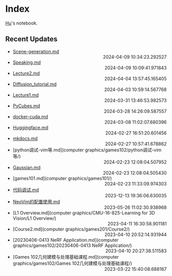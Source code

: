 
# Index

[Hu](https://zhuhu00.top/)'s notebook.

## Recent Updates
- [Scene-generation.md](Scene-generation/) <div style="text-align: right">2024-04-09 10:34:23.292527</div>
- [Speaking.md](English/Speaking/) <div style="text-align: right">2024-04-09 10:09:41.971843</div>
- [Lecture2.md](InternLM2-note/Lecture2/) <div style="text-align: right">2024-04-04 13:57:45.165405</div>
- [Diffusion_tutorial.md](Diffusion_tutorial/) <div style="text-align: right">2024-04-03 10:59:14.567768</div>
- [Lecture1.md](InternLM2-note/Lecture1/) <div style="text-align: right">2024-03-31 13:46:53.982573</div>
- [PyCubes.md](python/PyCubes/) <div style="text-align: right">2024-03-28 14:26:09.587557</div>
- [docker-cuda.md](docker/docker-cuda/) <div style="text-align: right">2024-03-08 11:02:07.680396</div>
- [Huggingface.md](Huggingface/) <div style="text-align: right">2024-02-27 16:51:20.601456</div>
- [mkdocs.md](mkdocs/) <div style="text-align: right">2024-02-27 10:57:41.678862</div>
- [python调试-vim等.md](computer graphics/games102/python调试-vim等/) <div style="text-align: right">2024-02-23 12:08:04.507952</div>
- [Gaussian.md](Gaussian/) <div style="text-align: right">2024-02-23 12:08:04.505430</div>
- [games101.md](computer graphics/games101/) <div style="text-align: right">2024-02-23 11:33:09.974303</div>
- [代码调试.md](代码调试/) <div style="text-align: right">2023-12-13 19:36:06.630035</div>
- [NeoVim的配置使用.md](NeoVim的配置使用/) <div style="text-align: right">2023-05-26 11:02:30.938968</div>
- [L1 Overview.md](computer graphics/CMU-16-825-Learning for 3D Vision/L1 Overview/) <div style="text-align: right">2023-04-11 16:30:58.901181</div>
- [Course2.md](computer graphics/games201/Course2/) <div style="text-align: right">2023-04-10 20:52:14.931944</div>
- [20230406-0413 NeRF Application.md](computer graphics/games102/20230406-0413 NeRF Application/) <div style="text-align: right">2023-04-10 20:27:38.511583</div>
- [Games 102几何建模与处理基础课程.md](computer graphics/games102/Games 102几何建模与处理基础课程/) <div style="text-align: right">2023-03-22 15:40:08.688167</div>
